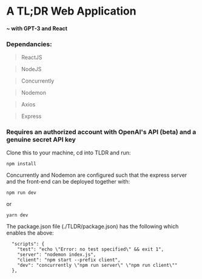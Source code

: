# A TL;DR Web Application
#### ~ with GPT-3 and React

### Dependancies:
> ReactJS

> NodeJS

> Concurrently 

> Nodemon 

> Axios

> Express

### Requires an authorized account with OpenAI's API (beta) and a genuine secret API key

Clone this to your machine, cd into TLDR and run:

```
npm install
```
Concurrently and Nodemon are configured such that the express server and the front-end can be deployed together with:
```
npm run dev
```
or 
```
yarn dev
```
The package.json file (./TLDR/package.json) has the following which enables the above:
```
  "scripts": {
    "test": "echo \"Error: no test specified\" && exit 1",
    "server": "nodemon index.js",
    "client": "npm start --prefix client",
    "dev": "concurrently \"npm run server\" \"npm run client\""
  },
```
